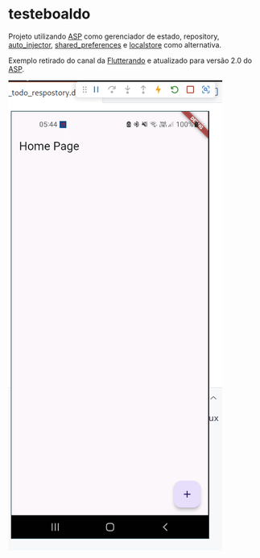 # testeboaldo

Projeto utilizando [ASP](https://asp.flutterando.com.br/) como gerenciador de estado, repository, [auto_injector](https://pub.dev/packages/auto_injector), [shared_preferences](https://pub.dev/packages/shared_preferences) e [localstore](https://pub.dev/packages/localstore) como alternativa.

Exemplo retirado do canal da [Flutterando](https://youtu.be/skRXcUbCEcI) e atualizado para versão 2.0 do [ASP](https://asp.flutterando.com.br/). 

![exemplo](./example.gif)